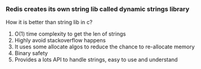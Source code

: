 ### Redis creates its own string lib called dynamic strings library

How it is better than string lib in c?
1. O(1) time complexity to get the len of strings
2. Highly avoid stackoverflow happens
3. It uses some allocate algos to reduce the chance to re-allocate memory
4. Binary safety
5. Provides a lots API to handle strings, easy to use and understand
 